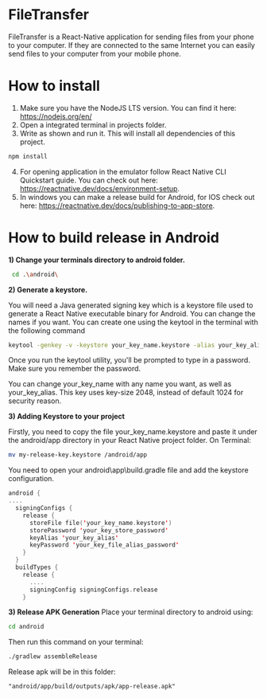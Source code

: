 # FileTransfer

FileTransfer is a React-Native application for sending files from your phone to your computer. If they are connected to the same Internet you can easily send files
to your computer from your mobile phone.

# How to install

1) Make sure you have the NodeJS LTS version. You can find it here: https://nodejs.org/en/
2) Open a integrated terminal in projects folder.
3) Write as shown and run it. This will install all dependencies of this project.
```bash
npm install
```
4) For opening application in the emulator follow React Native CLI Quickstart guide. You can check out here: https://reactnative.dev/docs/environment-setup. 
5) In windows you can make a release build for Android, for IOS check out here: https://reactnative.dev/docs/publishing-to-app-store.


# How to build release in Android
**1) Change your terminals directory to android folder.**
```bash
 cd .\android\
```
**2) Generate a keystore.**

You will need a Java generated signing key which is a keystore file used to generate a React Native executable binary for Android. You can change the names if you want. You can create one using the keytool in the terminal with the following command

```bash
keytool -genkey -v -keystore your_key_name.keystore -alias your_key_alias -keyalg RSA -keysize 2048 -validity 10000
```

Once you run the keytool utility, you'll be prompted to type in a password. Make sure you remember the password.

You can change your_key_name with any name you want, as well as your_key_alias. This key uses key-size 2048, instead of default 1024 for security reason.

**3) Adding Keystore to your project**

Firstly, you need to copy the file your_key_name.keystore and paste it under the android/app directory in your React Native project folder. On Terminal:
```bash
mv my-release-key.keystore /android/app
```
You need to open your android\app\build.gradle file and add the keystore configuration. 
```kotlin
android {
....
  signingConfigs {
    release {
      storeFile file('your_key_name.keystore')
      storePassword 'your_key_store_password'
      keyAlias 'your_key_alias'
      keyPassword 'your_key_file_alias_password'
    }
  }
  buildTypes {
    release {
      ....
      signingConfig signingConfigs.release
    }
```
**3)  Release APK Generation**
Place your terminal directory to android using:
```bash
cd android
```
Then run this command on your terminal: 
```bash
./gradlew assembleRelease
```
Release apk will be in this folder:
```
"android/app/build/outputs/apk/app-release.apk"
```
